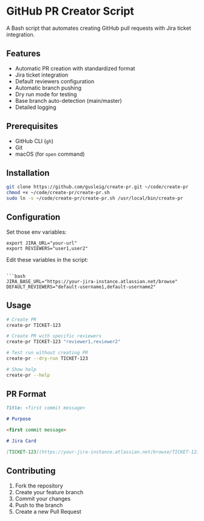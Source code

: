 # GitHub PR Creator Script

A Bash script that automates creating GitHub pull requests with Jira ticket integration.

## Features

- Automatic PR creation with standardized format
- Jira ticket integration
- Default reviewers configuration
- Automatic branch pushing
- Dry run mode for testing
- Base branch auto-detection (main/master)
- Detailed logging

## Prerequisites

- GitHub CLI (`gh`)
- Git
- macOS (for `open` command)

## Installation

```bash
git clone https://github.com/gusleig/create-pr.git ~/code/create-pr
chmod +x ~/code/create-pr/create-pr.sh
sudo ln -s ~/code/create-pr/create-pr.sh /usr/local/bin/create-pr
```

## Configuration
Set those env variables:

```
export JIRA_URL="your-url"
export REVIEWERS="user1,user2"
```

Edit these variables in the script:
```

```bash
JIRA_BASE_URL="https://your-jira-instance.atlassian.net/browse"
DEFAULT_REVIEWERS="default-username1,default-username2"
```

## Usage

```bash
# Create PR
create-pr TICKET-123

# Create PR with specific reviewers
create-pr TICKET-123 "reviewer1,reviewer2"

# Test run without creating PR
create-pr --dry-run TICKET-123

# Show help
create-pr --help
```

## PR Format

```markdown
Title: <first commit message>

# Purpose

<first commit message>

# Jira Card

[TICKET-123](https://your-jira-instance.atlassian.net/browse/TICKET-123)
```

## Contributing

1. Fork the repository
2. Create your feature branch
3. Commit your changes
4. Push to the branch
5. Create a new Pull Request
